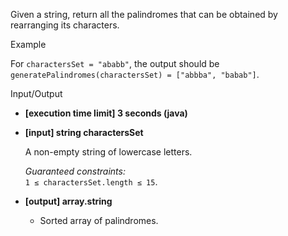 
Given a string, return all the  palindromes  that can be obtained by rearranging its characters.

Example

For  `charactersSet = "ababb"`, the output should be  
`generatePalindromes(charactersSet) = ["abbba", "babab"]`.

Input/Output

-   **[execution time limit] 3 seconds (java)**
    
-   **[input] string charactersSet**
    
    A non-empty string of lowercase letters.
    
    _Guaranteed constraints:_  
    `1 ≤ charactersSet.length ≤ 15`.
    
-   **[output] array.string**
    
    -   Sorted array of palindromes.